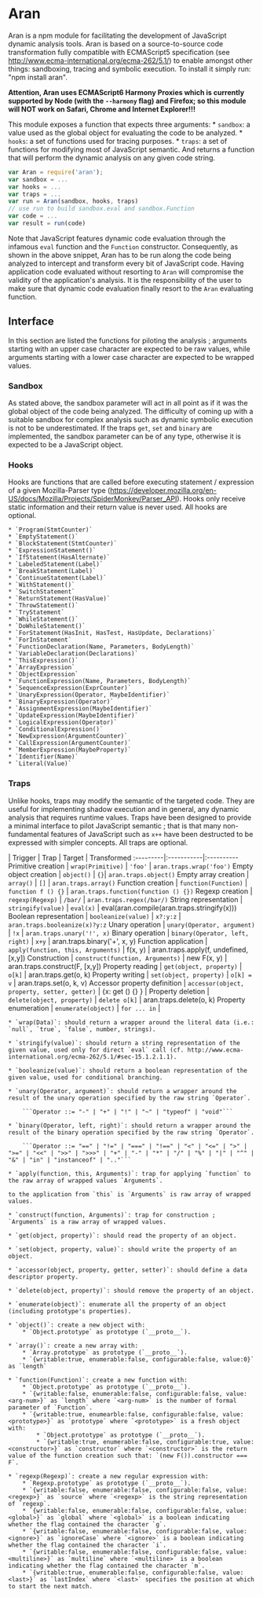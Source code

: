 # Aran

Aran is a npm module for facilitating the development of JavaScript dynamic analysis tools. Aran is based on a source-to-source code transformation fully compatible with ECMAScript5 specification (see http://www.ecma-international.org/ecma-262/5.1/) to enable amongst other things: sandboxing, tracing and symbolic execution. To install it simply run: "npm install aran".

**Attention, Aran uses ECMAScript6 Harmony Proxies which is currently supported by Node (with the `--harmony` flag) and Firefox; so this module will NOT work on Safari, Chrome and Internet Explorer!!!**

This module exposes a function that expects three arguments:
    * `sandbox`: a value used as the global object for evaluating the code to be analyzed.
    * `hooks`: a set of functions used for tracing purposes.
    * `traps`: a set of functions for modifying most of JavaScript semantic.
And returns a function that will perform the dynamic analysis on any given code string.

```javascript
var Aran = require('aran');
var sandbox = ...
var hooks = ...
var traps = ...
var run = Aran(sandbox, hooks, traps)
// use run to build sandbox.eval and sandbox.Function
var code = ...
var result = run(code)
```

Note that JavaScript features dynamic code evaluation through the infamous `eval` function and the `Function` constructor. Consequently, as shown in the above snippet, Aran has to be run along the code being analyzed to intercept and transform every bit of JavaScript code. Having application code evaluated without resorting to `Aran` will compromise the validity of the application's analysis. It is the responsibility of the user to make sure that dynamic code evaluation finally resort to the `Aran` evaluating function.

## Interface

In this section are listed the functions for piloting the analysis ; arguments starting with an upper case character are expected to be raw values, while arguments starting with a lower case character are expected to be wrapped values.

### Sandbox

As stated above, the sandbox parameter will act in all point as if it was the global object of the code being analyzed. The difficulty of coming up with a suitable sandbox for complex analysis such as dynamic symbolic execution is not to be underestimated. If the traps `get`, `set` and `binary` are implemented, the sandbox parameter can be of any type, otherwise it is expected to be a JavaScript object.

### Hooks

Hooks are functions that are called before executing statement / expression of a given Mozilla-Parser type (https://developer.mozilla.org/en-US/docs/Mozilla/Projects/SpiderMonkey/Parser_API). Hooks only receive static information and their return value is never used. All hooks are optional.

    * `Program(StmtCounter)`
    * `EmptyStatement()`
    * `BlockStatement(StmtCounter)`
    * `ExpressionStatement()`
    * `IfStatement(HasAlternate)`
    * `LabeledStatement(Label)`
    * `BreakStatement(Label)`
    * `ContinueStatement(Label)`
    * `WithStatement()`
    * `SwitchStatement`
    * `ReturnStatement(HasValue)`
    * `ThrowStatement()`
    * `TryStatement`
    * `WhileStatement()`
    * `DoWhileStatement()`
    * `ForStatement(HasInit, HasTest, HasUpdate, Declarations)`
    * `ForInStatement`
    * `FunctionDeclaration(Name, Parameters, BodyLength)`
    * `VariableDeclaration(Declarations)`
    * `ThisExpression()`
    * `ArrayExpression`
    * `ObjectExpression`
    * `FunctionExpression(Name, Parameters, BodyLength)`
    * `SequenceExpression(ExprCounter)`
    * `UnaryExpression(Operator, MaybeIdentifier)`
    * `BinaryExpression(Operator)`
    * `AssignmentExpression(MaybeIdentifier)`
    * `UpdateExpression(MaybeIdentifier)`
    * `LogicalExpression(Operator)`
    * `ConditionalExpression()`
    * `NewExpression(ArgumentCounter)`
    * `CallExpression(ArgumentCounter)`
    * `MemberExpression(MaybeProperty)`
    * `Identifier(Name)`
    * `Literal(Value)`

### Traps

Unlike hooks, traps may modify the semantic of the targeted code. They are useful for implementing shadow execution and in general, any dynamic analysis that requires runtime values. Traps have been designed to provide a minimal interface to pilot JavaScript semantic ; that is that many non-fundamental features of JavaScript such as `x++` have been destructed to be expressed with simpler concepts. All traps are optional.


| Trigger | Trap | Target | Transformed 
:---------|:-----------|:----------
Primitive creation | `wrap(Primitive)` | `'foo'` | `aran.traps.wrap('foo')`
Empty object creation | `object()` | `{}`| `aran.traps.object()`
Empty array creation | `array()` | `[]` | `aran.traps.array()`
Function creation | `function(Function)` | `function f () {}` | `aran.traps.function(function () {})`
Regexp creation | `regexp(Regexp)` | `/bar/` | `aran.traps.regex(/bar/)`
String representation | `stringify(value)` | `eval(x)` | eval(aran.compile(aran.traps.stringify(x)))
Boolean representation | `booleanize(value)` | `x?:y:z` | `aran.traps.booleanize(x)?y:z`
Unary operation | `unary(Operator, argument)` | `!x` | `aran.traps.unary('!', x)`
Binary operation | `binary(Operator, left, right)` | `x+y` | aran.traps.binary('+', x, y)
Function application | `apply(function, this, Arguments)` | f(x, y) | aran.traps.apply(f, undefined, [x,y])
Construction | `construct(function, Arguments)` | new F(x, y) | aran.traps.construct(F, [x,y])
Property reading | `get(object, property)` | `o[k]` | aran.traps.get(o, k)
Property writing | `set(object, property)` | `o[k] = v` | aran.traps.set(o, k, v)
Accessor property definition | `accessor(object, property, setter, getter)` | {x: get () {} } |
Property deletion | `delete(object, property)` | `delete o[k]` | aran.traps.delete(o, k)
Property enumeration | `enumerate(object)` | `for ... in` | 

    * `wrap(Data)`: should return a wrapper around the literal data (i.e.: `null`, `true`, `false`, number, strings).
    
    * `stringify(value)`: should return a string representation of the given value, used only for direct `eval` call (cf. http://www.ecma-international.org/ecma-262/5.1/#sec-15.1.2.1.1).
    
    * `booleanize(value)`: should return a boolean representation of the given value, used for conditional branching.
    
    * `unary(Operator, argument)`: should return a wrapper around the result of the unary operation specified by the raw string `Operator`.

        ```Operator ::= "-" | "+" | "!" | "~" | "typeof" | "void"```

    * `binary(Operator, left, right)`: should return a wrapper around the result of the binary operation specified by the raw string `Operator`.
        
        ```Operator ::= "==" | "!=" | "===" | "!==" | "<" | "<=" | ">" | ">=" | "<<" | ">>" | ">>>" | "+" | "-" | "*" | "/" | "%" | "|" | "^" | "&" | "in" | "instanceof" | ".."```

    * `apply(function, this, Arguments)`: trap for applying `function` to the raw array of wrapped values `Arguments`.

    to the application from `this` is `Arguments` is raw array of wrapped values.
    
    * `construct(function, Arguments)`: trap for construction ; `Arguments` is a raw array of wrapped values.
    
    * `get(object, property)`: should read the property of an object.
    
    * `set(object, property, value)`: should write the property of an object.
    
    * `accessor(object, property, getter, setter)`: should define a data descriptor property.
    
    * `delete(object, property)`: should remove the property of an object.
    
    * `enumerate(object)`: enumerate all the property of an object (including prototype's properties).
    
    * `object()`: create a new object with:
        * `Object.prototype` as prototype (`__proto__`).
    
    * `array()`: create a new array with:
        * `Array.prototype` as prototype (`__proto__`).
        * `{writable:true, enumerable:false, configurable:false, value:0}` as `length`
    
    * `function(Function)`: create a new function with:
        * `Object.prototype` as prototype (`__proto__`).
        * `{writable:false, enumerable:false, configurable:false, value:<arg-num>}` as `length` where `<arg-num>` is the number of formal parameter of `Function`.
        * `{writable:true, enumearble:false, configurable:false, value:<prototype>}` as `prototype` where `<prototype>` is a fresh object with:
            * `Object.prototype` as prototype (`__proto__`).
            * `{writable:true, enumerable:false, configurable:true, value:<constructor>}` as `constructor` where `<constructor>` is the return value of the function creation such that: `(new F()).constructor === F`.
    
    * `regexp(Regexp)`: create a new regular expression with:
        * `Regexp.prototype` as prototype (`__proto__`).
        * `{writable:false, enumerable:false, configurable:false, value:<regexp>}` as `source` where `<regexp>` is the string representation of `regexp`.
        * `{writable:false, enumerable:false, configurable:false, value:<global>}` as `global` where `<global>` is a boolean indicating whether the flag contained the character `g`.
        * `{writable:false, enumerable:false, configurable:false, value:<ignore>}` as `ignoreCase` where `<ignore>` is a boolean indicating whether the flag contained the character `i`.
        * `{writable:false, enumerable:false, configurable:false, value:<multiline>}` as `multiline` where `<multiline>` is a boolean indicating whether the flag contained the character `m`.
        * `{writable:true, enumerable:false, configurable:false, value:<last>}` as `lastIndex` where `<last>` specifies the position at which to start the next match.
